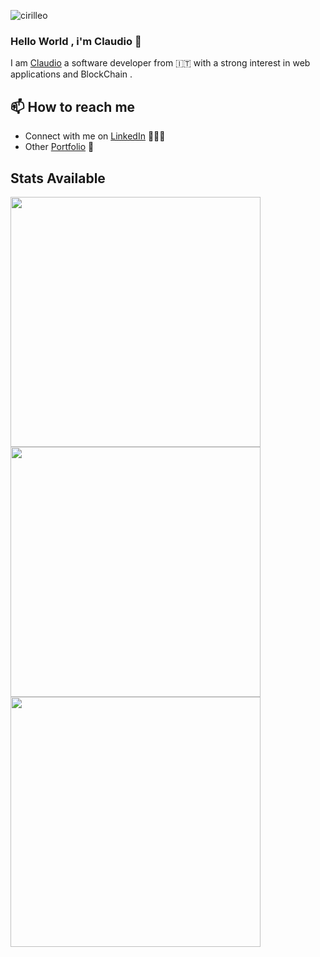 <p align="left"> <img src="https://komarev.com/ghpvc/?username=cirilleo&label=Profile%20views&color=0e75b6&style=flat" alt="cirilleo" /> </p>


### Hello World , i'm Claudio 👋


I am [Claudio](https:/claudiodallara.it) 
a software developer from 🇮🇹 with a strong interest in
web applications and BlockChain .



## 📫 How to reach me

- Connect with me on [LinkedIn](https://www.linkedin.com/in/claudio-dall-ara-730aa0302/) 👨🏻‍💻
- Other [Portfolio](https://claudiodallara.netlify.app/) :satellite:

## Stats Available

<img width=400 src='https://github-readme-stats.vercel.app/api?username=boobaGreen&theme=vue-dark&show_icons=true&hide_border=true&count_private=true' />
<img width=400 src='https://github-readme-streak-stats.herokuapp.com/?user=boobaGreen&theme=vue-dark&hide_border=true' />
<img width=400 src='https://github-readme-stats.vercel.app/api/top-langs/?username=boobaGreen&theme=vue-dark&show_icons=true&hide_border=true&layout=compact' />
